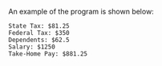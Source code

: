 An example of the program is shown below:

```
State Tax: $81.25
Federal Tax: $350
Dependents: $62.5
Salary: $1250
Take-Home Pay: $881.25
```
